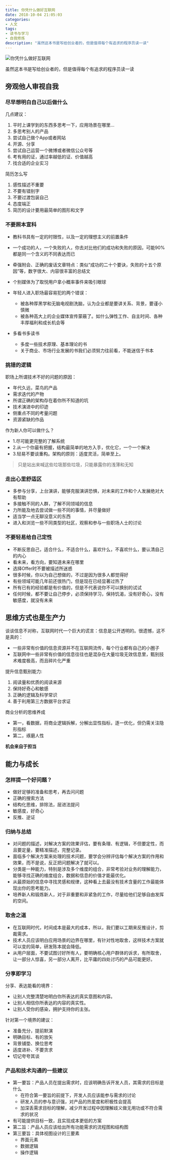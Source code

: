 ```yaml
---
title: 你凭什么做好互联网
date: 2018-10-04 21:05:03
categories:
- 人文
tags:
- 读书与学习
- 自我修炼
description: "虽然这本书是写给创业者的，但是值得每个有追求的程序员读一读"
---
```

![你凭什么做好互联网](https://i.loli.net/2019/08/01/5d42865f91d4281096.jpeg)

虽然这本书是写给创业者的，但是值得每个有追求的程序员读一读

## 旁观他人审视自我
### 尽早想明白自己以后做什么
几点建议：
1. 平时上课学到的东西多思考一下，应用场景在哪里...
2. 多思考别人的产品
3. 尝试自己做个App或者网站
4. 开源、分享
5. 尝试自己运营一个微博或者微信公众号等
6. 考有用的证，通过率越低的证、价值越高
7. 找合适的企业实习

简历怎么写

1. 感性描述不重要
2. 不要有错别字
3. 不要过渡包装自己
4. 态度端正
5. 简历的设计要用最简单的图形和文字

### 不要照本宣科

- 教科书具有一定的时限性，以及一定的理想主义的前置条件
- 一个成功的人，一个失败的人，你去对比他们的成功和失败的原因，可能90%都是同一个含义的不同表达而已
- 牵强附会、正确的废话文章特点：类似“成功的二十个要诀，失败的十五个原因”等，数字很大、内容很丰富的总结文
- 个别媒体为了取悦用户拿小概率事件来吸引眼球
- 年轻人进入职场最容易犯的两个错误：
    - 被各种厚黑学和无脑电视剧洗脑，认为企业都是要讲关系、背景，要谨小慎微
    - 被各种高大上的企业媒体宣传蒙蔽了。如什么弹性工作、自主时间、各种丰厚福利和成长机会等

- 多看书多读书
    - 多度一些技术原理、基本理论的书
    - 关于商业、市场行业发展的书我们必须努力往前看，不能迷信于书本

### 挑错的逻辑

职场上所谓技术不好的问题的原因：
- 年代久远，菜鸟的产品
- 需求迭代的产物
- 所谓正确的架构存在着你所不知道的坑
- 技术演进中的印迹
- 侧重点不同的考量问题
- 资源紧缺的作品

作为新人你可以做什么？
- 1.尽可能更完整的了解系统
- 2.从一个你最有把握，结构最简单的地方入手，优化它，一个一个解决
- 3.轻易不要谈重构。架构的原则：适度灵活，简单至上。

> 只是站出来喊这些垃圾那些垃圾，只能暴露你的浅薄和无知

### 走出心里舒适区
- 多参与分享，上台演讲，能够克服演讲恐惧，对未来的工作和个人发展绝对大有帮助
- 多接触不同的人群，了解不同领域的信息
- 力所能及地去尝试做一些不同的事情，并尽量做好
- 适当学一点无聊没意义的东西
- 进入和浏览一些不同类型的社区，观察和参与一些职场人士的讨论

### 不要轻易给自己定性
- 不断反思自己，适合什么，不适合什么，喜欢什么，不喜欢什么，要认清自己的内心
- 看未来，看方向，要知道未来在哪里
- 选择Offer时不要被描述所迷惑
- 很多时候，你以为自己想做的，不过是因为很多人都觉得好
- 有些领域可能几年前还很热门，但是现在已经显著过热了
- 所有已有的经验都是有价值的，但是不代表说你不可以换别的试试
- 任何时候，都不要让自己停步，必须保持学习，保持饥渴，没有好奇心，没有敏感度，就没有未来

## 思维方式也是生产力

谈谈信息不对称，互联网时代一个巨大的谎言：信息是公开透明的。很遗憾，这不是真的：
- 一些非常有价值的信息资源并不在互联网流传，每个行业都有自己的小圈子
- 互联网中一些非常有价值的信息往往也是混杂在大量垃圾无效信息里，甄别技术难度极高，而且碎片化严重

提升信息甄别能力:
1. 阅读量和优质的阅读来源
2. 保持好奇心和敏感
3. 正确的逻辑及科学常识
4. 善于利用第三方数据平台求证

商业分析的思维养成
- 第一，看数据，将商业逻辑拆解，分解出显性指标，逐一优化，但仍需关注隐形指标
- 第二，琢磨人性

**机会来自于担当**

## 能力与成长
### 怎样提一个好问题？
- 做好足够的准备和思考，再去问问题
- 正确的搜索方法
- 结构化思维，排除法，层进法提问
- 敏感度，好奇心
- 反推、逆证

### 归纳与总结
- 对问题的描述，对解决方案的效果评估，要有条理、有逻辑，不但要定性，而且要定量，要精准描述，完整记录。
- 面临多个解决方案来处理的技术问题，要学会分辨评估每个解决方案的作用和效果，而不是说，反正把问题解决了就可以。
- 分类是一种能力，特别是涉及多个维度的组合，非常考验对业务的理解能力，能够寻找正确的维度组合，数据和信息的价值才能最优化。
- 从最原始的信息中寻找灵感和规律，这种看上去最没有技术含量的工作最能体现出你的思考能力。
- 培养新人和锻炼新人，对于非重要和非紧急的工作，尽量给他们足够自由发挥的空间。

### 取舍之道
- 在互联网时代，时间成本是最大的成本，所以，我们要以工期来反推设计，剪裁需求。
- 技术人员应该明白应用场景的边界在哪里，有针对性地取舍，这样技术方案就可以变的简单，研发陈本就会降低。
- 从用户层面，不要试图讨好所有人，要明确核心用户群体的诉求，有所取舍，让一部分人惊喜，另一部分人离开，比平庸的四处讨巧的产品可能更好。

### 分享即学习
分享、表达能看的境界：
- 让别人完整清楚地明白你所表达的真实意图和内容。
- 让别人相信你所表达的内容的真实性。
- 让别人受你的感染，拥护支持你的主张。

针对第一个境界的建议：
- 准备充分，提前默演
- 明确目标、有的放矢
- 背景铺垫、换位思考
- 适度进补、不要贪求
- 切记夸夸其谈

### 产品和技术沟通的一些建议

- 第一要旨：产品人员在提出需求时，应该明确告诉开发人员，其需求的目标是什么
    - 在符合第一要旨的前提下，开发人员应该能参与需求的讨论
    - 研发人员的参与意识强，对产品的热爱度和积极性会提高
    - 加深丢需求目标的理解，减少开发过程中因理解歧义做无用功或不符合需求的状况
- 有可能提供目标一致，且实现成本更低的方案
- 第二旨：产品人员应该给出所有功能需求的流程图和结构图
- 第三要旨：具体视图设计的三要素
    - 界面元素
    - 数据逻辑
    - 操作逻辑